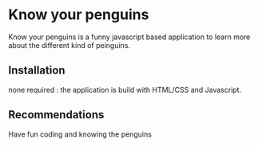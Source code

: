 # Know your penguins

Know your penguins is a funny javascript based application to learn more about the different kind of peinguins. 

## Installation

none required : the application is build with HTML/CSS and Javascript. 

## Recommendations 
Have fun coding and knowing the penguins
